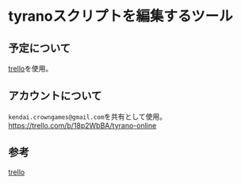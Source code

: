 # tyranoスクリプトを編集するツール

## 予定について

[trello][*1]を使用。

## アカウントについて
`kendai.crowngames@gmail.com`を共有として使用。
https://trello.com/b/18p2WbBA/tyrano-online

## 参考

[trello][*1]

[*1]:https://trello.com/b/18p2WbBA/tyrano-online

